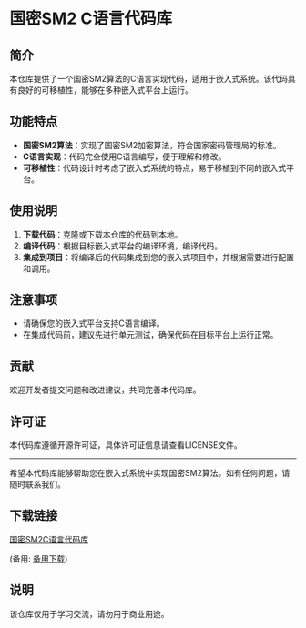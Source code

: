 # 国密SM2 C语言代码库

## 简介

本仓库提供了一个国密SM2算法的C语言实现代码，适用于嵌入式系统。该代码具有良好的可移植性，能够在多种嵌入式平台上运行。

## 功能特点

- **国密SM2算法**：实现了国密SM2加密算法，符合国家密码管理局的标准。
- **C语言实现**：代码完全使用C语言编写，便于理解和修改。
- **可移植性**：代码设计时考虑了嵌入式系统的特点，易于移植到不同的嵌入式平台。

## 使用说明

1. **下载代码**：克隆或下载本仓库的代码到本地。
2. **编译代码**：根据目标嵌入式平台的编译环境，编译代码。
3. **集成到项目**：将编译后的代码集成到您的嵌入式项目中，并根据需要进行配置和调用。

## 注意事项

- 请确保您的嵌入式平台支持C语言编译。
- 在集成代码前，建议先进行单元测试，确保代码在目标平台上运行正常。

## 贡献

欢迎开发者提交问题和改进建议，共同完善本代码库。

## 许可证

本代码库遵循开源许可证，具体许可证信息请查看LICENSE文件。

---

希望本代码库能够帮助您在嵌入式系统中实现国密SM2算法。如有任何问题，请随时联系我们。

## 下载链接
[国密SM2C语言代码库](https://pan.quark.cn/s/6c50e60cfe25) 

(备用: [备用下载](https://pan.baidu.com/s/1qFxS2nVRtkmVf2suVsLJqA?pwd=1234))

## 说明

该仓库仅用于学习交流，请勿用于商业用途。
